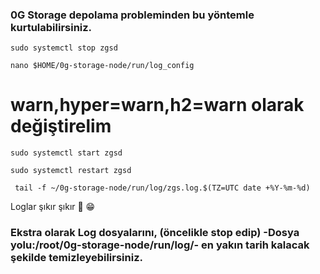 ### 0G Storage depolama probleminden bu yöntemle kurtulabilirsiniz.

```console
sudo systemctl stop zgsd
```

```console
nano $HOME/0g-storage-node/run/log_config
```

# warn,hyper=warn,h2=warn olarak değiştirelim 


```console
sudo systemctl start zgsd
```

```console
sudo systemctl restart zgsd
```

```console
 tail -f ~/0g-storage-node/run/log/zgs.log.$(TZ=UTC date +%Y-%m-%d)
```

Loglar şıkır şıkır 🐅 😁

### Ekstra olarak Log dosyalarını, (öncelikle stop edip) -Dosya yolu:/root/0g-storage-node/run/log/- en yakın tarih kalacak şekilde temizleyebilirsiniz.
